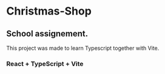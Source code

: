 # Christmas-Shop
## School assignement.

This project was made to learn Typescript together with Vite. 

### React + TypeScript + Vite



